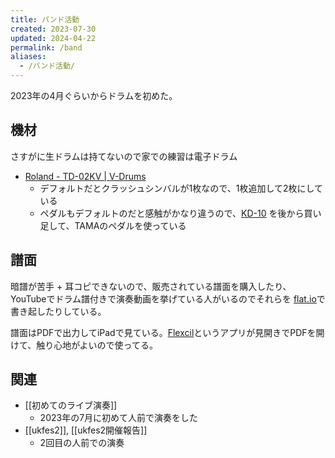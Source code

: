```yaml
---
title: バンド活動
created: 2023-07-30
updated: 2024-04-22
permalink: /band
aliases:
  - /バンド活動/
---
```

2023年の4月ぐらいからドラムを初めた。

## 機材

さすがに生ドラムは持てないので家での練習は電子ドラム

- [Roland - TD-02KV | V-Drums](https://www.roland.com/jp/products/td-02kv/)
	- デフォルトだとクラッシュシンバルが1枚なので、1枚追加して2枚にしている
	- ペダルもデフォルトのだと感触がかなり違うので、[KD-10](https://www.roland.com/jp/products/kd-10/) を後から買い足して、TAMAのペダルを使っている

## 譜面

暗譜が苦手 + 耳コピできないので、販売されている譜面を購入したり、YouTubeでドラム譜付きで演奏動画を挙げている人がいるのでそれらを [flat.io](https://flat.io/ja)で書き起したりしている。

譜面はPDFで出力してiPadで見ている。[Flexcil](https://www.flexcil.com/)というアプリが見開きでPDFを開けて、触り心地がよいので使ってる。

## 関連

- [[初めてのライブ演奏]]
	- 2023年の7月に初めて人前で演奏をした
- [[ukfes2]], [[ukfes2開催報告]]
	- 2回目の人前での演奏
